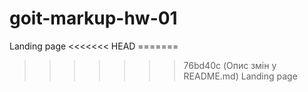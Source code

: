 # goit-markup-hw-01

Landing page <<<<<<< HEAD =======

> > > > > > > 76bd40c (Опис змін у README.md) Landing page
